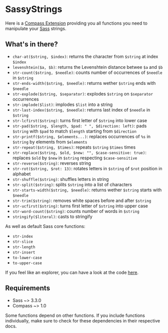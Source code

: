 # SassyStrings

Here is a [Compass Extension](http://compass-style.org/) providing you all functions you need to manipulate your [Sass](http://sass-lang.com/) strings.

## What's in there? 

* `char-at($string, $index)`: returns the character from `$string` at index `$index`
* `levenshtein($a, $b)`: returns the Levenshtein distance betwee `$a` and `$b`
* `str-count($string, $needle)`: counts number of occurrences of `$needle` in `$string`
* `str-ends-width($string, $needle)`: returns wether `$string` ends with `$needle`
* `str-explode($string, $separator)`: explodes `$string` on `$separator` occurrences 
* `str-implode($list)`: implodes `$list` into a string
* `str-last-index($string, $needle)`: returns last index of `$needle` in `$string`
* `str-lcfirst($string)`: turns first letter of `$string` into lower case
* `str-pad($string, $length, $pad: " ", $direction: left)`: pads `$string` with `$pad` to match `$length` starting from `$direction`
* `str-printf($string, $elements...)`: replaces occurrences of `%s` in `$string` by elements from `$elements`
* `str-repeat($string, $times)`: repeats `$string` `$times` times
* `str-replace($string, $old, $new: "", $case-sensitive: true)`: replaces `$old` by `$new` in `$string` respecting `$case-sensitive`
* `str-reverse($string)`: reverses string
* `str-rot($string, $rot: 13)`: rotates letters in `$string` of `$rot` position in alphabet
* `str-shuffle($string)`: shuffles letters in string
* `str-split($string)`: splits `$string` into a list of characters
* `str-starts-width($string, $needle)`: returns wether `$string` starts with `$needle`
* `str-trim($string)`: removes white spaces before and after `$string`
* `str-ucfirst($string)`: turns first letter of `$string` into upper case 
* `str-word-count($string)`: counts number of words in `$string`
* `stringify($literal)`: casts to stringify

As well as default Sass core functions:

* `str-index`
* `str-slice`
* `str-length`
* `str-insert`
* `to-lower-case`
* `to-upper-case`

If you feel like an explorer, you can have a look at the code [here](https://github.com/HugoGiraudel/SassyStrings/tree/master/stylesheets).

## Requirements

* Sass ~> 3.3.0
* Compass ~> 1.0

Some functions depend on other functions. If you include functions individually, make sure to check for these dependencies in their respective docs.
